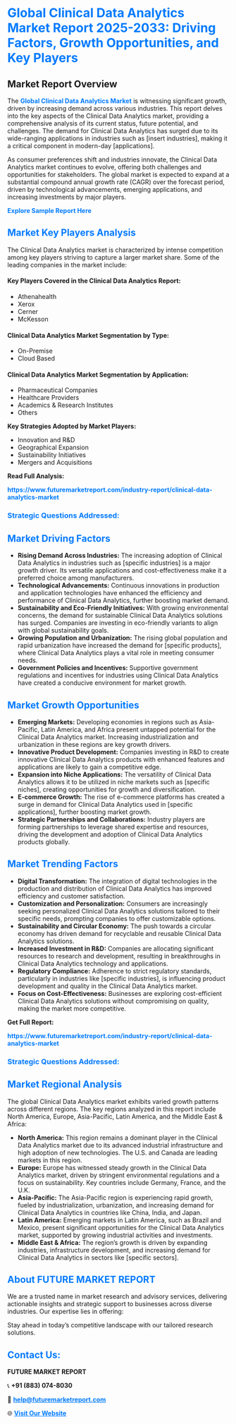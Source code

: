 <h1 style="color: #007BFF;">Global Clinical Data Analytics Market Report 2025-2033: Driving Factors, Growth Opportunities, and Key Players</h1>

<section id="overview">
<h2>Market Report Overview</h2>
<p>The <a href="https://www.futuremarketreport.com/industry-report/clinical-data-analytics-market" style="color: #007BFF; text-decoration: none;"><strong>Global Clinical Data Analytics Market</strong></a> is witnessing significant growth, driven by increasing demand across various industries. This report delves into the key aspects of the Clinical Data Analytics market, providing a comprehensive analysis of its current status, future potential, and challenges. The demand for Clinical Data Analytics has surged due to its wide-ranging applications in industries such as [insert industries], making it a critical component in modern-day [applications].</p>
<p>As consumer preferences shift and industries innovate, the Clinical Data Analytics market continues to evolve, offering both challenges and opportunities for stakeholders. The global market is expected to expand at a substantial compound annual growth rate (CAGR) over the forecast period, driven by technological advancements, emerging applications, and increasing investments by major players.</p>
</section>

<section id="overview">
<p><a href="https://www.futuremarketreport.com/request-sample/reportId=77056" style="color: #007BFF; text-decoration: none;"><strong>Explore Sample Report Here</strong></a></p>
</section>

<section id="key-players">
<h2 style="color: #007BFF;">Market Key Players Analysis</h2>
<p>The Clinical Data Analytics market is characterized by intense competition among key players striving to capture a larger market share. Some of the leading companies in the market include:</p>
<h4>Key Players Covered in the Clinical Data Analytics Report:</h4>
<ul><li>Athenahealth</li><li>Xerox</li><li>Cerner</li><li>McKesson</li></ul>
<h4>Clinical Data Analytics Market Segmentation by Type:</h4>
<ul><li>On-Premise</li><li>Cloud Based</li></ul>

<h4>Clinical Data Analytics Market Segmentation by Application:</h4>
<ul><li>Pharmaceutical Companies</li><li>Healthcare Providers</li><li>Academics &amp; Research Institutes</li><li>Others</li></ul>
<p><strong>Key Strategies Adopted by Market Players:</strong></p>
<ul>
<li>Innovation and R&D</li>
<li>Geographical Expansion</li>
<li>Sustainability Initiatives</li>
<li>Mergers and Acquisitions</li>
</ul>
</section>

<section>
<p><strong>Read Full Analysis: </strong></p><a href="https://www.futuremarketreport.com/industry-report/clinical-data-analytics-market" style="color: #007BFF; text-decoration: none;"><strong>https://www.futuremarketreport.com/industry-report/clinical-data-analytics-market</strong></a>
<h3 style="color: #007BFF;">Strategic Questions Addressed:</h3>
</section>

<section id="driving-factors">
<h2 style="color: #007BFF;">Market Driving Factors</h2>
<ul>
<li><strong>Rising Demand Across Industries:</strong> The increasing adoption of Clinical Data Analytics in industries such as [specific industries] is a major growth driver. Its versatile applications and cost-effectiveness make it a preferred choice among manufacturers.</li>
<li><strong>Technological Advancements:</strong> Continuous innovations in production and application technologies have enhanced the efficiency and performance of Clinical Data Analytics, further boosting market demand.</li>
<li><strong>Sustainability and Eco-Friendly Initiatives:</strong> With growing environmental concerns, the demand for sustainable Clinical Data Analytics solutions has surged. Companies are investing in eco-friendly variants to align with global sustainability goals.</li>
<li><strong>Growing Population and Urbanization:</strong> The rising global population and rapid urbanization have increased the demand for [specific products], where Clinical Data Analytics plays a vital role in meeting consumer needs.</li>
<li><strong>Government Policies and Incentives:</strong> Supportive government regulations and incentives for industries using Clinical Data Analytics have created a conducive environment for market growth.</li>
</ul>
</section>

<section id="growth-opportunities">
<h2 style="color: #007BFF;">Market Growth Opportunities</h2>
<ul>
<li><strong>Emerging Markets:</strong> Developing economies in regions such as Asia-Pacific, Latin America, and Africa present untapped potential for the Clinical Data Analytics market. Increasing industrialization and urbanization in these regions are key growth drivers.</li>
<li><strong>Innovative Product Development:</strong> Companies investing in R&D to create innovative Clinical Data Analytics products with enhanced features and applications are likely to gain a competitive edge.</li>
<li><strong>Expansion into Niche Applications:</strong> The versatility of Clinical Data Analytics allows it to be utilized in niche markets such as [specific niches], creating opportunities for growth and diversification.</li>
<li><strong>E-commerce Growth:</strong> The rise of e-commerce platforms has created a surge in demand for Clinical Data Analytics used in [specific applications], further boosting market growth.</li>
<li><strong>Strategic Partnerships and Collaborations:</strong> Industry players are forming partnerships to leverage shared expertise and resources, driving the development and adoption of Clinical Data Analytics products globally.</li>
</ul>
</section>

<section id="trending-factors">
<h2 style="color: #007BFF;">Market Trending Factors</h2>
<ul>
<li><strong>Digital Transformation:</strong> The integration of digital technologies in the production and distribution of Clinical Data Analytics has improved efficiency and customer satisfaction.</li>
<li><strong>Customization and Personalization:</strong> Consumers are increasingly seeking personalized Clinical Data Analytics solutions tailored to their specific needs, prompting companies to offer customizable options.</li>
<li><strong>Sustainability and Circular Economy:</strong> The push towards a circular economy has driven demand for recyclable and reusable Clinical Data Analytics solutions.</li>
<li><strong>Increased Investment in R&D:</strong> Companies are allocating significant resources to research and development, resulting in breakthroughs in Clinical Data Analytics technology and applications.</li>
<li><strong>Regulatory Compliance:</strong> Adherence to strict regulatory standards, particularly in industries like [specific industries], is influencing product development and quality in the Clinical Data Analytics market.</li>
<li><strong>Focus on Cost-Effectiveness:</strong> Businesses are exploring cost-efficient Clinical Data Analytics solutions without compromising on quality, making the market more competitive.</li>
</ul>
</section>

<section>
<p><strong>Get Full Report: </strong></p><a href="https://www.futuremarketreport.com/industry-report/clinical-data-analytics-market" style="color: #007BFF; text-decoration: none;"><strong>https://www.futuremarketreport.com/industry-report/clinical-data-analytics-market</strong></a>
<h3 style="color: #007BFF;">Strategic Questions Addressed:</h3>
</section>


<section id="regional-analysis">
<h2 style="color: #007BFF;">Market Regional Analysis</h2>
<p>The global Clinical Data Analytics market exhibits varied growth patterns across different regions. The key regions analyzed in this report include North America, Europe, Asia-Pacific, Latin America, and the Middle East & Africa:</p>
<ul>
<li><strong>North America:</strong> This region remains a dominant player in the Clinical Data Analytics market due to its advanced industrial infrastructure and high adoption of new technologies. The U.S. and Canada are leading markets in this region.</li>
<li><strong>Europe:</strong> Europe has witnessed steady growth in the Clinical Data Analytics market, driven by stringent environmental regulations and a focus on sustainability. Key countries include Germany, France, and the U.K.</li>
<li><strong>Asia-Pacific:</strong> The Asia-Pacific region is experiencing rapid growth, fueled by industrialization, urbanization, and increasing demand for Clinical Data Analytics in countries like China, India, and Japan.</li>
<li><strong>Latin America:</strong> Emerging markets in Latin America, such as Brazil and Mexico, present significant opportunities for the Clinical Data Analytics market, supported by growing industrial activities and investments.</li>
<li><strong>Middle East & Africa:</strong> The region’s growth is driven by expanding industries, infrastructure development, and increasing demand for Clinical Data Analytics in sectors like [specific sectors].</li>
</ul>
</section>

<footer>
<h2 style="color: #007BFF;">About FUTURE MARKET REPORT</h2>
<p>We are a trusted name in market research and advisory services, delivering actionable insights and strategic support to businesses across diverse industries. Our expertise lies in offering:</p>

<p>Stay ahead in today’s competitive landscape with our tailored research solutions.</p>

<h2 style="color: #007BFF;">Contact Us:</h2>
<p><strong>FUTURE MARKET REPORT</strong></p>
<p>📞 <strong>+91 (883) 074-8030</strong></p>
<p>📧 <strong><a href="mailto:help@futuremarketreport.com" style="color: #007BFF;">help@futuremarketreport.com</a></strong></p>
<p>🌐 <strong><a href="https://www.futuremarketreport.com/" style="color: #007BFF;">Visit Our Website</a></strong></p>
</footer>